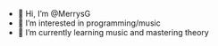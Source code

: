 - 👋 Hi, I’m @MerrysG
- 👀 I’m interested in programming/music 
- 🌱 I’m currently learning music and mastering theory
